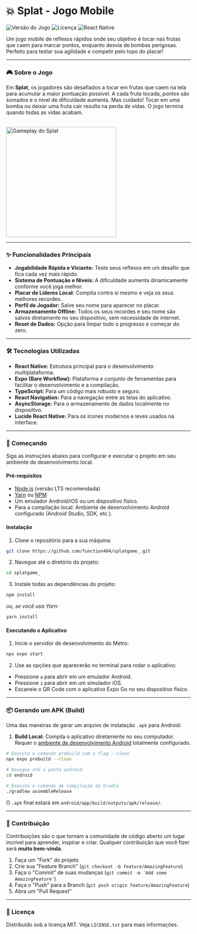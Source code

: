 # 💥 Splat - Jogo Mobile

![Versão do Jogo](https://img.shields.io/badge/version-1.0.0-blue.svg)
![Licença](https://img.shields.io/badge/license-MIT-green.svg)
![React Native](https://img.shields.io/badge/React_Native-20232A?style=for-the-badge&logo=react&logoColor=61DAFB)

Um jogo mobile de reflexos rápidos onde seu objetivo é tocar nas frutas que caem para marcar pontos, enquanto desvia de bombas perigosas. Perfeito para testar sua agilidade e competir pelo topo do placar!

---

### 🎮 Sobre o Jogo

Em **Splat**, os jogadores são desafiados a tocar em frutas que caem na tela para acumular a maior pontuação possível. A cada fruta tocada, pontos são somados e o nível de dificuldade aumenta. Mas cuidado! Tocar em uma bomba ou deixar uma fruta cair resulta na perda de vidas. O jogo termina quando todas as vidas acabam.

<br>

<img src="./assets/splatdemo.gif" alt="Gameplay do Splat" width="300"/>

---

### ✨ Funcionalidades Principais

* **Jogabilidade Rápida e Viciante:** Teste seus reflexos em um desafio que fica cada vez mais rápido.
* **Sistema de Pontuação e Níveis:** A dificuldade aumenta dinamicamente conforme você joga melhor.
* **Placar de Líderes Local:** Compita contra si mesmo e veja os seus melhores recordes.
* **Perfil de Jogador:** Salve seu nome para aparecer no placar.
* **Armazenamento Offline:** Todos os seus recordes e seu nome são salvos diretamente no seu dispositivo, sem necessidade de internet.
* **Reset de Dados:** Opção para limpar todo o progresso e começar do zero.

---

### 🛠️ Tecnologias Utilizadas

* **React Native:** Estrutura principal para o desenvolvimento multiplataforma.
* **Expo (Bare Workflow):** Plataforma e conjunto de ferramentas para facilitar o desenvolvimento e a compilação.
* **TypeScript:** Para um código mais robusto e seguro.
* **React Navigation:** Para a navegação entre as telas do aplicativo.
* **AsyncStorage:** Para o armazenamento de dados localmente no dispositivo.
* **Lucide React Native:** Para os ícones modernos e leves usados na interface.

---

### 🚀 Começando

Siga as instruções abaixo para configurar e executar o projeto em seu ambiente de desenvolvimento local.

#### Pré-requisitos

* [Node.js](https://nodejs.org/) (versão LTS recomendada)
* [Yarn](https://yarnpkg.com/) ou [NPM](https://www.npmjs.com/)
* Um emulador Android/iOS ou um dispositivo físico.
* Para a compilação local: Ambiente de desenvolvimento Android configurado (Android Studio, SDK, etc.).

#### Instalação

1.  Clone o repositório para a sua máquina:
   ```bash
   git clone https://github.com/function404/splatgame_.git
   ```

2.  Navegue até o diretório do projeto:
   ```bash
   cd splatgame_
   ```

3.  Instale todas as dependências do projeto:
   ```bash
   npm install
   ```
   _ou, se você usa Yarn:_
   ```bash
   yarn install
   ```

#### Executando o Aplicativo

1.  Inicie o servidor de desenvolvimento do Metro:
   ```bash
   npx expo start
   ```

2.  Use as opções que aparecerão no terminal para rodar o aplicativo:
   * Pressione `a` para abrir em um emulador Android.
   * Pressione `i` para abrir em um simulador iOS.
   * Escaneie o QR Code com o aplicativo Expo Go no seu dispositivo físico.

---

### 📦 Gerando um APK (Build)

Uma das maneiras de gerar um arquivo de instalação `.apk` para Android:

1.  **Build Local:** Compila o aplicativo diretamente no seu computador. Requer o [ambiente de desenvolvimento Android](https://medium.com/geekculture/react-native-generate-apk-debug-and-release-apk-4e9981a2ea51) totalmente configurado.
   ```bash
   # Execute o comando prebuild com a flag --clean
   npx expo prebuild --clean

   # Navegue até a pasta android
   cd android

   # Execute o comando de compilação do Gradle
   ./gradlew assembleRelease
   ```
   O `.apk` final estará em `android/app/build/outputs/apk/release/`.

---

### 🤝 Contribuição

Contribuições são o que tornam a comunidade de código aberto um lugar incrível para aprender, inspirar e criar. Qualquer contribuição que você fizer será **muito bem-vinda**.

1.  Faça um "Fork" do projeto
2.  Crie sua "Feature Branch" (`git checkout -b feature/AmazingFeature`)
3.  Faça o "Commit" de suas mudanças (`git commit -m 'Add some AmazingFeature'`)
4.  Faça o "Push" para a Branch (`git push origin feature/AmazingFeature`)
5.  Abra um "Pull Request"

---

### 📄 Licença

Distribuído sob a licença MIT. Veja `LICENSE.txt` para mais informações.
